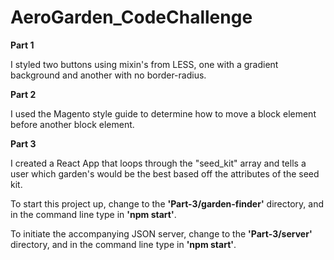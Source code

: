 # AeroGarden_CodeChallenge

**Part 1** 

I styled two buttons using mixin's from LESS, one with a gradient background and another with no border-radius.

**Part 2**

I used the Magento style guide to determine how to move a block element before another block element.

**Part 3**

I created a React App that loops through the "seed_kit" array and tells a user which garden's would be the best based off the attributes of the seed kit.

To start this project up, change to the **'Part-3/garden-finder'** directory, and in the command line type in **'npm start'**.

To initiate the accompanying JSON server, change to the **'Part-3/server'** directory, and in the command line type in **'npm start'**.
